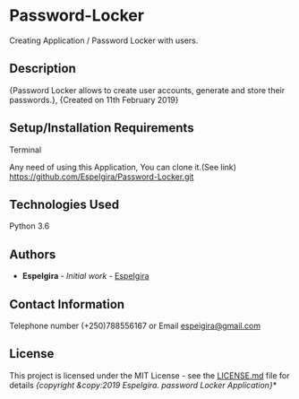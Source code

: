 # Password-Locker

  Creating Application / Password Locker with users.

## Description

{Password Locker allows to create user accounts, generate and store their passwords.}, {Created on 11th February 2019}

## Setup/Installation Requirements

Terminal

Any need of using this Application, You can clone it.(See link)
https://github.com/EspeIgira/Password-Locker.git

## Technologies Used

Python 3.6
  
## Authors

* **EspeIgira** - *Initial work* - [EspeIgira](https://github.com/EspeIgira/)

## Contact Information

Telephone number (+250)788556167 or Email espeigira@gmail.com

## License

This project is licensed under the MIT License - see the [LICENSE.md](LICENSE.md) file for details
*{copyright &copy:2019 EspeIgira. password Locker Application}**